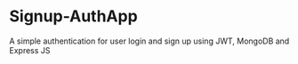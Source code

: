# Signup-AuthApp
A simple authentication for user login and sign up using JWT, MongoDB and Express JS
